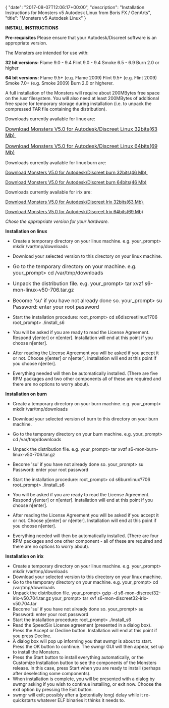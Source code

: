 {
   "date": "2017-08-07T12:06:17+00:00",
   "description": "Installation Instructions for Monsters v5 Autodesk Linux from Boris FX / GenArts",
   "title": "Monsters v5 Autodesk Linux"
}

**INSTALL INSTRUCTIONS**

**Pre-requisites**
Please ensure that your Autodesk/Discreet software is an appropriate version.

The Monsters are intended for use with:

**32 bit versions:**
Flame 9.0 - 9.4
Flint 9.0 - 9.4
Smoke 6.5 - 6.9
Burn 2.0 or higher

**64 bit versions:**
Flame 9.5+ (e.g. Flame 2009)
Flint 9.5+ (e.g. Flint 2009)
Smoke 7.0+ (e.g. Smoke 2009)
Burn 2.0 or higherer.

A full installation of the Monsters will require about 200MBytes free space on the /usr filesystem. You will also need at least 200MBytes of additional free space for temporary storage during installation (i.e. to unpack the compressed TAR file containing the distribution).

Downloads currently available for linux are:

<span style="font-size: 1rem;"><a href="https://cdn.borisfx.com/borisfx/store/monsters/monsters_linux_v5.0_discreet/V5.0_32bits/s6-mon-discreet-linux-v50-706.tar.gz">Download Monsters V5.0 for Autodesk/Discreet Linux 32bits(63 Mb)&nbsp;</a></span>

<span style="font-size: 1rem;"><a href="https://cdn.borisfx.com/borisfx/store/monsters/monsters_linux_v5.0_discreet/V5.0_64bits/s6-mon-discreet64-linux-v50-706.tar.gz">Download Monsters V5.0 for Autodesk/Discreet Linux 64bits(69 Mb)</a></span>

Downloads currently available for linux burn are:

[Download Monsters V5.0 for Autodesk/Discreet burn 32bits(46 Mb) ](https://cdn.borisfx.com/borisfx/store/monsters/monsters_burn_v5.0_discreet/V5.0_32bits/s6-mon-burn-linux-v50-706.tar.gz)

[Download Monsters V5.0 for Autodesk/Discreet burn 64bits(46 Mb)](https://cdn.borisfx.com/borisfx/store/monsters/monsters_burn_v5.0_discreet/V5.0_64bits/s6-mon-burn64-linux-v50-706.tar.gz)

Downloads currently available for irix are:

[Download Monsters V5.0 for Autodesk/Discreet Irix 32bits(63 Mb) ](https://cdn.borisfx.com/borisfx/store/monsters/monsters_v5.0_discreet/V5.0_32bits/s6-mon-discreet32-irix-v50.704.tar.gz)

[Download Monsters V5.0 for Autodesk/Discreet Irix 64bits(69 Mb)](https://cdn.borisfx.com/borisfx/store/monsters/monsters_v5.0_discreet/V5.0_64bits/s6-mon-discreet64-irix-v50.703.tar.gz)

*Chose the appropriate version for your hardware.*

**Installation on linux**

* Create a temporary directory on your linux machine. e.g. your_prompt> mkdir /var/tmp/downloads

* Download your selected version to this directory on your linux machine.

* <span style="font-size: 1rem;">Go to the temporary directory on your machine.&nbsp;</span><span style="font-size: 1rem;">e.g. your_prompt&gt; cd /var/tmp/downloads</span>

* <span style="font-size: 1rem;">Unpack the distribution file.&nbsp;</span><span style="font-size: 1rem;">e.g. your_prompt&gt; tar xvzf s6-mon-linux-v50-706.tar.gz</span>

* <span style="font-size: 1rem;">Become 'su' if you have not already done so.&nbsp;</span><span style="font-size: 1rem;">your_prompt&gt; su&nbsp;<br></span><span style="font-size: 1rem;">Password: enter your root password</span>

* Start the installation procedure: root_prompt> cd s6discreetlinux?706 root_prompt> ./install_s6

* You will be asked if you are ready to read the License Agreement. Respond y[enter] or n[enter]. Installation will end at this point if you choose n[enter].

* After reading the License Agreement you will be asked if you accept it or not. Choose y[enter] or n[enter]. Installation will end at this point if you choose n[enter].

* Everything needed will then be automatically installed. (There are five RPM packages and two other components all of these are required and there are no options to worry about).

**Installation on burn**

* Create a temporary directory on your burn machine. e.g. your_prompt> mkdir /var/tmp/downloads

* Download your selected version of burn to this directory on your burn machine.

* Go to the temporary directory on your burn machine. e.g. your_prompt> cd /var/tmp/downloads

* Unpack the distribution file. e.g. your_prompt> tar xvzf s6-mon-burn-linux-v50-706.tar.gz

* Become 'su' if you have not already done so. your_prompt> su Password: enter your root password

* Start the installation procedure: root_prompt> cd s6burnlinux?706 root_prompt> ./install_s6

* You will be asked if you are ready to read the License Agreement. Respond y[enter] or n[enter]. Installation will end at this point if you choose n[enter].

* After reading the License Agreement you will be asked if you accept it or not. Choose y[enter] or n[enter]. Installation will end at this point if you choose n[enter].

* Everything needed will then be automatically installed. (There are four RPM packages and one other component - all of these are required and there are no options to worry about).

**Installation on irix**

* Create a temporary directory on your linux machine. e.g. your_prompt> mkdir /var/tmp/downloads
* Download your selected version to this directory on your linux machine.
* Go to the temporary directory on your machine. e.g. your_prompt> cd /var/tmp/downloads
* Unpack the distribution file. your_prompt> gzip -d s6-mon-discreet32-irix-v50.704.tar.gz your_prompt> tar xvf s6-mon-discreet32-irix-v50.704.tar
* Become 'su' if you have not already done so. your_prompt> su Password: enter your root password
* Start the installation procedure: root_prompt> ./install_s6
* Read the SpeedSix License agreement (presented in a dialog box). Press the Accept or Decline button. Installation will end at this point if you press Decline.
* A dialog box will pop up informing you that swmgr is about to start. Press the OK button to continue. The swmgr GUI will then appear, set up to install the Monsters.
* Press the Start button to install everything automatically, or the Customize Installation button to see the components of the Monsters release. In this case, press Start when you are ready to install (perhaps after deselecting some components).
* When installation is complete, you will be presented with a dialog by swmgr asking if you wish to continue installing, or exit now. Choose the exit option by pressing the Exit button.
* swmgr will exit; possibly after a (potentially long) delay while it re-quickstarts whatever ELF binaries it thinks it needs to.
